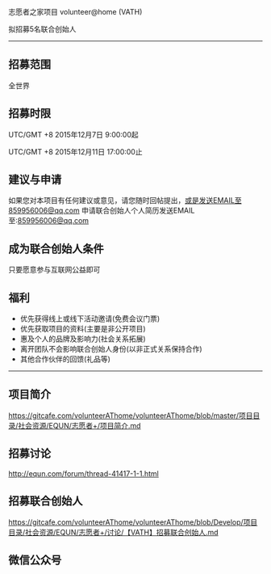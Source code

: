 志愿者之家项目 volunteer@home (VATH)

拟招募5名联合创始人

---

招募范围
------
全世界

招募时限
------
UTC/GMT +8 2015年12月7日 9:00:00起

UTC/GMT +8 2015年12月11日 17:00:00止

建议与申请
------
如果您对本项目有任何建议或意见，请您随时回帖提出，或是发送EMAIL至859956006@qq.com
申请联合创始人个人简历发送EMAIL至:859956006@qq.com

成为联合创始人条件
------
只要愿意参与互联网公益即可

福利
------
* 优先获得线上或线下活动邀请(免费会议门票)
* 优先获取项目的资料(主要是非公开项目)
* 惠及个人的品牌及影响力(社会关系拓展)
* 离开团队不会影响联合创始人身份(以非正式关系保持合作)
* 其他合作伙伴的回馈(礼品等)

---

项目简介
------
https://gitcafe.com/volunteerAThome/volunteerAThome/blob/master/项目目录/社会资源/EQUN/志愿者+/项目简介.md

招募讨论
------
http://equn.com/forum/thread-41417-1-1.html

招募联合创始人
------
https://gitcafe.com/volunteerAThome/volunteerAThome/blob/Develop/项目目录/社会资源/EQUN/志愿者+/讨论/【VATH】招募联合创始人.md

微信公众号
------
